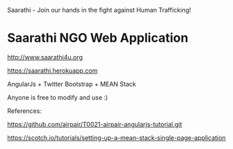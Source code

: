 Saarathi - Join our hands in the fight against Human Trafficking!

# Saarathi NGO Web Application

http://www.saarathi4u.org

https://saarathi.herokuapp.com

AngularJs + Twitter Bootstrap + MEAN Stack

Anyone is free to modify and use :)

References:

https://github.com/airpair/T0021-airpair-angularjs-tutorial.git

https://scotch.io/tutorials/setting-up-a-mean-stack-single-page-application
